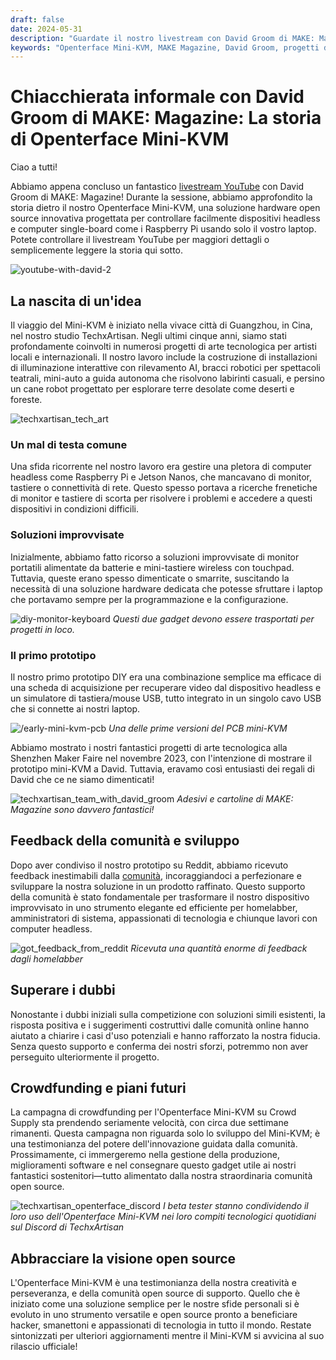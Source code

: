 ```yaml
---
draft: false
date: 2024-05-31
description: "Guardate il nostro livestream con David Groom di MAKE: Magazine mentre discutiamo la storia delle origini di Openterface Mini-KVM, dai progetti di arte tecnologica allo sviluppo guidato dalla comunità, e il nostro viaggio nella creazione di una soluzione open source per la gestione di dispositivi headless."
keywords: "Openterface Mini-KVM, MAKE Magazine, David Groom, progetti di arte tecnologica, hardware open source, controllo computer headless, gestione Raspberry Pi, studio TechxArtisan, comunità maker, campagna crowdfunding, elettronica DIY, sviluppo hardware, intervista livestream"
---
```


# Chiacchierata informale con David Groom di MAKE: Magazine: La storia di Openterface Mini-KVM

Ciao a tutti!

Abbiamo appena concluso un fantastico [livestream YouTube](https://www.youtube.com/live/lwitzvmxsgc?si=s9a1t5_Sce5v22e1) con David Groom di MAKE: Magazine! Durante la sessione, abbiamo approfondito la storia dietro il nostro Openterface Mini-KVM, una soluzione hardware open source innovativa progettata per controllare facilmente dispositivi headless e computer single-board come i Raspberry Pi usando solo il vostro laptop. Potete controllare il livestream YouTube per maggiori dettagli o semplicemente leggere la storia qui sotto.

![youtube-with-david-2](https://www.crowdsupply.com/img/2b83/081f1376-b266-4e83-b1af-5628dbe62b83/youtube-with-david_jpg_gallery-lg.jpg)

## La nascita di un'idea

Il viaggio del Mini-KVM è iniziato nella vivace città di Guangzhou, in Cina, nel nostro studio TechxArtisan. Negli ultimi cinque anni, siamo stati profondamente coinvolti in numerosi progetti di arte tecnologica per artisti locali e internazionali. Il nostro lavoro include la costruzione di installazioni di illuminazione interattive con rilevamento AI, bracci robotici per spettacoli teatrali, mini-auto a guida autonoma che risolvono labirinti casuali, e persino un cane robot progettato per esplorare terre desolate come deserti e foreste.

![techxartisan_tech_art](https://www.crowdsupply.com/img/bce8/9c580077-993a-42b2-b781-a30d34acbce8/techxartisan-tech-art_jpg_gallery-lg.jpg)

### Un mal di testa comune
Una sfida ricorrente nel nostro lavoro era gestire una pletora di computer headless come Raspberry Pi e Jetson Nanos, che mancavano di monitor, tastiere o connettività di rete. Questo spesso portava a ricerche frenetiche di monitor e tastiere di scorta per risolvere i problemi e accedere a questi dispositivi in condizioni difficili.

### Soluzioni improvvisate
Inizialmente, abbiamo fatto ricorso a soluzioni improvvisate di monitor portatili alimentate da batterie e mini-tastiere wireless con touchpad. Tuttavia, queste erano spesso dimenticate o smarrite, suscitando la necessità di una soluzione hardware dedicata che potesse sfruttare i laptop che portavamo sempre per la programmazione e la configurazione.

![diy-monitor-keyboard](https://www.crowdsupply.com/img/2efd/4459eff9-2d01-4552-ac91-a1941ed82efd/diy-monitor-keyboard_jpg_gallery-lg.jpg)
*Questi due gadget devono essere trasportati per progetti in loco.*

### Il primo prototipo
Il nostro primo prototipo DIY era una combinazione semplice ma efficace di una scheda di acquisizione per recuperare video dal dispositivo headless e un simulatore di tastiera/mouse USB, tutto integrato in un singolo cavo USB che si connette ai nostri laptop.

![/early-mini-kvm-pcb](https://www.crowdsupply.com/img/1f7e/fb91d879-dee7-45cc-bbdc-dc3ea5731f7e/early-mini-kvm-pcb_jpg_gallery-lg.jpg)
*Una delle prime versioni del PCB mini-KVM*

Abbiamo mostrato i nostri fantastici progetti di arte tecnologica alla Shenzhen Maker Faire nel novembre 2023, con l'intenzione di mostrare il prototipo mini-KVM a David. Tuttavia, eravamo così entusiasti dei regali di David che ce ne siamo dimenticati!

![techxartisan_team_with_david_groom](https://www.crowdsupply.com/img/bc4e/17bdcc6e-0a34-4f2f-bf64-fee0b8d6bc4e/techxartisan-team-with-david-groom_jpg_gallery-lg.jpg)
*Adesivi e cartoline di MAKE: Magazine sono davvero fantastici!*

## Feedback della comunità e sviluppo
Dopo aver condiviso il nostro prototipo su Reddit, abbiamo ricevuto feedback inestimabili dalla [comunità](http://openterface.com/community/#community-contributors), incoraggiandoci a perfezionare e sviluppare la nostra soluzione in un prodotto raffinato. Questo supporto della comunità è stato fondamentale per trasformare il nostro dispositivo improvvisato in uno strumento elegante ed efficiente per homelabber, amministratori di sistema, appassionati di tecnologia e chiunque lavori con computer headless.

![got_feedback_from_reddit](https://www.crowdsupply.com/img/b24b/e04dfa15-1e5b-4bfb-b97c-acdba784b24b/got-feedback-from-reddit_jpg_gallery-lg.jpg)
*Ricevuta una quantità enorme di feedback dagli homelabber*

## Superare i dubbi
Nonostante i dubbi iniziali sulla competizione con soluzioni simili esistenti, la risposta positiva e i suggerimenti costruttivi dalle comunità online hanno aiutato a chiarire i casi d'uso potenziali e hanno rafforzato la nostra fiducia. Senza questo supporto e conferma dei nostri sforzi, potremmo non aver perseguito ulteriormente il progetto.

## Crowdfunding e piani futuri
La campagna di crowdfunding per l'Openterface Mini-KVM su Crowd Supply sta prendendo seriamente velocità, con circa due settimane rimanenti. Questa campagna non riguarda solo lo sviluppo del Mini-KVM; è una testimonianza del potere dell'innovazione guidata dalla comunità. Prossimamente, ci immergeremo nella gestione della produzione, miglioramenti software e nel consegnare questo gadget utile ai nostri fantastici sostenitori—tutto alimentato dalla nostra straordinaria comunità open source.

![techxartisan_openterface_discord](https://www.crowdsupply.com/img/8d7a/58e213e7-7a81-47b4-9d6b-69be3c698d7a/techxartisan-openterface-discord_jpg_gallery-lg.jpg)
*I beta tester stanno condividendo il loro uso dell'Openterface Mini-KVM nei loro compiti tecnologici quotidiani sul Discord di TechxArtisan*

## Abbracciare la visione open source

L'Openterface Mini-KVM è una testimonianza della nostra creatività e perseveranza, e della comunità open source di supporto. Quello che è iniziato come una soluzione semplice per le nostre sfide personali si è evoluto in uno strumento versatile e open source pronto a beneficiare hacker, smanettoni e appassionati di tecnologia in tutto il mondo. Restate sintonizzati per ulteriori aggiornamenti mentre il Mini-KVM si avvicina al suo rilascio ufficiale!
